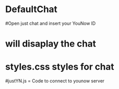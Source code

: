 # DefaultChat
#Open just chat and insert your  YouNow ID 
# will disaplay the chat 
# styles.css  styles for chat 
#justYN.js = Code to connect to  younow server  
